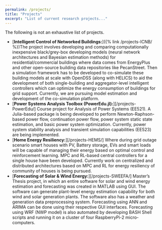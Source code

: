 ```yaml
---
permalink: /projects/
title: "Projects"
excerpt: "List of current research projects..."
---
```

The following is not an exhaustive list of projects.

- [**Intelligent Control of Networked Buildings:**]({% link /projects-ICNB/ %})The project involves developing and comparing computationally inexpensive black/grey-box developing models (neural network architectures and Bayesian estimation methods) for residential/commercial buildings where data comes from EnergyPlus and other open-source building data repositories like PecanStreet. Then a simulation framework has to be developed to co-simulate these building models at scale with OpenDSS (along with HELICS) to aid the development of both single-building and aggregator-level intelligent controllers which can optimize the energy consumption of buildings for grid support. Currently, we are pursuing model estimation and development of the co-simulation platform. 
- [**Power Systems Analysis Toolbox (PowerEdu.jl):**][/projects-PowerEdu/] Course project for Analysis of Power Systems (EE521). A Julia-based package is being developed to perform Newton-Raphson-based power flow, continuation power flow, power system static state estimation, and basic power system optimization. Currently, power system stability analysis and transient simulation capabilities (EE523) are being implemented. 
- [**Home Energy Resiliency:**][/projects-HEMS/] Where during grid outage scenario smart houses with PV, Battery storage, EVs and smart loads will be capable of managing their energy based on optimal control and reinforcement learning. MPC and RL-based central controllers for a single house have been developed. Currently work on centralized and distributed architectures based on MPC and RL for energy resiliency of community of houses is being pursued.  
- [**Forecasting of Solar & Wind Energy:**][/projects-SWEEFA/] Master’s Thesis project, in which an entire software for solar and wind energy estimation and forecasting was created in MATLAB using GUI. The software can generate plant-level energy estimation capability for both wind and solar generation plants. The software also has a weather and generation data preprocessing system. Forecasting using ANN and ARIMA can be done using their respective GUI interfaces. Forecasting using WRF (NWP model) is also automated by developing BASH Shell scripts and running it on a cluster of four RaspberryPi-2 micro-computers.

<!--- Wrap text [ICNB-page]: {{ "/projects-ICNB/" | relative_url }}
[PowerEdu-page]: {{ "/projects-PowerEdu/" | relative_url }}
[HEMS-page]: {{ "/projects-HEMS/" | relative_url }}
[SWEEFA-page]: {{ "/projects-SWEEFA/" | relative_url }} --->



